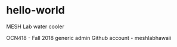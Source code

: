 # hello-world
MESH Lab water cooler

OCN418 - Fall 2018
generic admin Github account - meshlabhawaii
